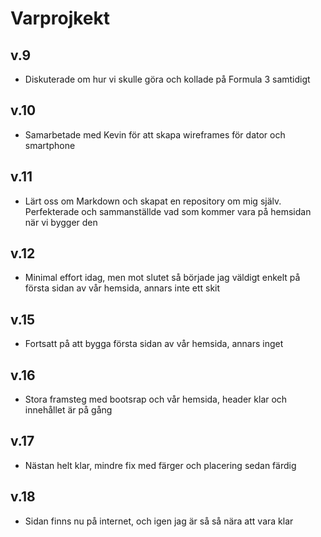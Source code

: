 # Varprojkekt
## v.9 
* Diskuterade om hur vi skulle göra och kollade på Formula 3 samtidigt
## v.10 
* Samarbetade med Kevin för att skapa wireframes för dator och smartphone
## v.11 
* Lärt oss om Markdown och skapat en repository om mig själv. Perfekterade och sammanställde vad som kommer vara på hemsidan när vi bygger den
## v.12 
* Minimal effort idag, men mot slutet så började jag väldigt enkelt på första sidan av vår hemsida, annars inte ett skit
## v.15
* Fortsatt på att bygga första sidan av vår hemsida, annars inget
## v.16
* Stora framsteg med bootsrap och vår hemsida, header klar och innehållet är på gång
## v.17
* Nästan helt klar, mindre fix med färger och placering sedan färdig
## v.18
* Sidan finns nu på internet, och igen jag är så så nära att vara klar
